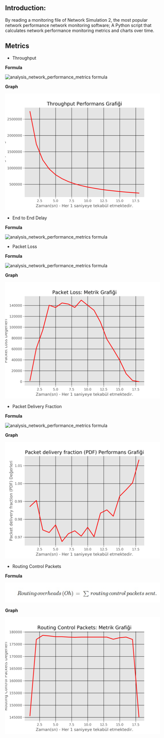## Introduction:

By reading a monitoring file of Network Simulation 2, the most popular network performance network monitoring software; A Python script that calculates network performance monitoring metrics and charts over time.

## Metrics 

- Throughput

**Formula**

![analysis_network_performance_metrics formula](https://github.com/sabrierayozbek/analysis_network_performance_metrics/blob/master/Throughput/formula.png)

**Graph**

![analysis_network_performance_metrics graph](https://github.com/sabrierayozbek/analysis_network_performance_metrics/blob/master/Throughput/grafik.png)

- End to End Delay

**Formula**

![analysis_network_performance_metrics formula](https://github.com/sabrierayozbek/analysis_network_performance_metrics/blob/master/EDD/formula.png)

- Packet Loss

**Formula**

![analysis_network_performance_metrics formula](https://github.com/sabrierayozbek/analysis_network_performance_metrics/blob/master/PL/formula.png)

**Graph**

![analysis_network_performance_metrics graph](https://github.com/sabrierayozbek/analysis_network_performance_metrics/blob/master/PL/grafik.png)

- Packet Delivery Fraction

**Formula**

![analysis_network_performance_metrics formula](https://github.com/sabrierayozbek/analysis_network_performance_metrics/blob/master/PDF/formula.png)

**Graph**

![analysis_network_performance_metrics graph](https://github.com/sabrierayozbek/analysis_network_performance_metrics/blob/master/PDF/grafik.png)

- Routing Control Packets

**Formula**

![analysis_network_performance_metrics formula](https://github.com/sabrierayozbek/analysis_network_performance_metrics/blob/master/RCP/formula.png)

**Graph**

![analysis_network_performance_metrics graph](https://github.com/sabrierayozbek/analysis_network_performance_metrics/blob/master/RCP/grafik.png)
